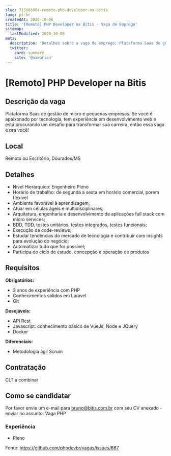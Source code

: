```yaml
---
slug: 715866984-remoto-php-developer-na-bitis
lang: pt-br
createdAt: 2020-10-06
title: '[Remoto] PHP Developer na Bitis - Vaga de Emprego'
sitemap:
  lastModified: 2020-10-06
meta:
  description: 'Detalhes sobre a vaga de emprego: Plataforma Saas de gestão de micro e pequenas empresas. Se você é apaixonado por tecnologia, tem experiência em desenvolvimento web e está procurando um desafio para transformar sua carreira, então essa vaga é pra você!'
  twitter:
    card: summary
    site: '@nawarian'
---
```


# [Remoto] PHP Developer na Bitis

## Descrição da vaga

Plataforma Saas de gestão de micro e pequenas empresas.
Se você é apaixonado por tecnologia, tem experiência em desenvolvimento web e está procurando um desafio para transformar sua carreira, então essa vaga é pra você!

## Local

Remoto ou Escritório, Dourados/MS

## Detalhes

- Nível Hierárquico: Engenheiro Pleno
- Horário de trabalho: de segunda a sexta em horário comercial, porem flexível
- Ambiente favorável à aprendizagem;
- Atuar em células ágeis e multidisciplinares;
- Arquitetura, engenharia e desenvolvimento de aplicações full stack com micro services;
- BDD, TDD, testes unitários, testes integrados, testes funcionais;
- Execução de code-reviews;
- Estudar tendências do mercado de tecnologia e contribuir com insights para evolução do negócio;
- Automatizar tudo que for possível;
- Participa do ciclo de estudo, concepção e operação de produtos

## Requisitos

**Obrigatórios:**
- 3 anos de experiência com PHP
- Conhecimentos sólidos em Laravel
- Git

**Desejáveis:**
- API Rest
- Javascript: conhecimento básico de VueJs, Node e JQuery
- Docker

**Diferenciais:**
- Metodologia ágil Scrum

## Contratação

CLT a combinar

## Como se candidatar

Por favor envie um e-mail para bruno@bitis.com.br com seu CV anexado - enviar no assunto: Vaga PHP

### Experiência
- Pleno


Fonte: https://github.com/phpdevbr/vagas/issues/667